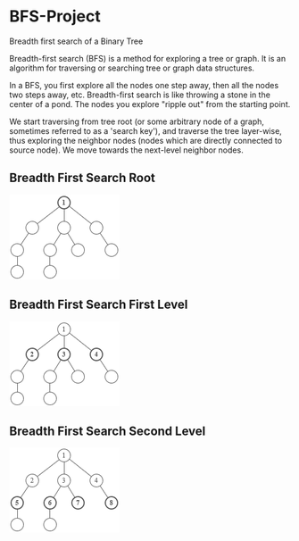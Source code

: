 # BFS-Project

Breadth first search of a Binary Tree

Breadth-first search (BFS) is a method for exploring a tree or graph. It is an algorithm for traversing or searching tree or graph data structures.

In a BFS, you first explore all the nodes one step away, then all the nodes two steps away, etc. Breadth-first search is like throwing a stone in the center of a pond. The nodes you explore "ripple out" from the starting point.

We start traversing from tree root (or some arbitrary node of a graph, sometimes referred to as a 'search key'), and traverse the tree layer-wise, thus exploring the neighbor nodes (nodes which are directly connected to source node). We move towards the next-level neighbor nodes.

## Breadth First Search Root
![breadth_first_search_root](https://github.com/SathvikTn/BFS-Project/blob/master/breadth_first_search_root.png)

## Breadth First Search First Level
![breadth_first_search_first_level](https://github.com/SathvikTn/BFS-Project/blob/master/breadth_first_search_first_level.png)

## Breadth First Search Second Level
![breadth_first_search_second_level](https://github.com/SathvikTn/BFS-Project/blob/master/breadth_first_search_second_level.png)
